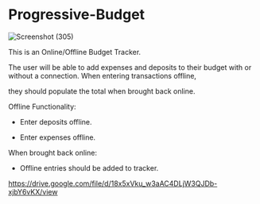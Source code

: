 # Progressive-Budget

![Screenshot (305)](https://user-images.githubusercontent.com/65740871/97767543-553e2800-1ae2-11eb-9802-c1b7b4bd551f.png)

This is an Online/Offline Budget Tracker.

The user will be able to add expenses and deposits to their budget with or without a connection. When entering transactions offline, 

they should populate the total when brought back online.

Offline Functionality:

  * Enter deposits offline.

  * Enter expenses offline.

When brought back online:

  * Offline entries should be added to tracker.

https://drive.google.com/file/d/18x5xVku_w3aAC4DLjW3QJDb-xjbY6vKX/view
